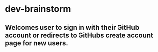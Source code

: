 # dev-brainstorm
## Welcomes user to sign in with their GitHub account or redirects to GitHubs create account page for new users.